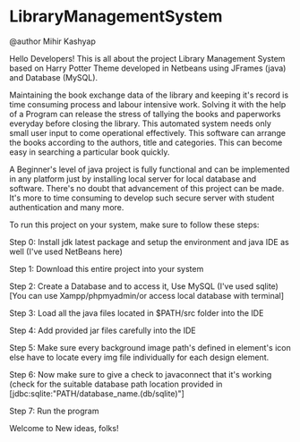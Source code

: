 # LibraryManagementSystem

@author Mihir Kashyap

Hello Developers! This is all about the project Library Management System based on Harry Potter Theme developed in Netbeans using JFrames (java) and Database (MySQL).

Maintaining the book exchange data of the library and keeping it's record is time consuming process and labour intensive work. Solving it with the help of a Program can release the stress of tallying the books and paperworks everyday before closing the library. This automated system needs only small user input to come operational effectively. This software can arrange the books according to the authors, title and categories. This can become easy in searching a particular book quickly. 

A Beginner's level of java project is fully functional and can be implemented in any platform just by installing local server for local database and software. 
There's no doubt that advancement of this project can be made. It's more to time consuming to develop such secure server with student authentication and many more.

To run this project on your system, make sure to follow these steps:

Step 0: Install jdk latest package and setup the environment and java IDE as well (I've used NetBeans here)

Step 1: Download this entire project into your system

Step 2: Create a Database and to access it, Use MySQL (I've used sqlite) [You can use Xampp/phpmyadmin/or access local database with terminal] 

Step 3: Load all the java files located in $PATH/src folder into the IDE

Step 4: Add provided jar files carefully into the IDE 

Step 5: Make sure every background image path's defined in element's icon else have to locate every img file individually for each design element.

Step 6: Now make sure to give a check to javaconnect that it's working (check for the suitable database path location provided in [jdbc:sqlite:"PATH/database_name.(db/sqlite)"]

Step 7: Run the program


Welcome to New ideas, folks!
